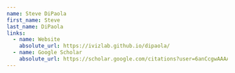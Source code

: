 ```yaml
---
name: Steve DiPaola
first_name: Steve
last_name: DiPaola
links:
  - name: Website
    absolute_url: https://ivizlab.github.io/dipaola/
  - name: Google Scholar
    absolute_url: https://scholar.google.com/citations?user=6anCcgwAAAAJ&hl=en
---
```

